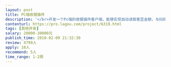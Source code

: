 ```yaml
---                
layout: post       
title: PC端收银插件           
description: '</br>开发一个Pc端的收银插件客户端，能够实现自动读取客显金额，与扫码枪交互读取用户条码信息，与后台支付系统交互下单支付。后台支付系统已具备。</br>'     
contenturl: https://pro.lagou.com/project/6319.html      
tags: [其他开发]            
salary: 20000-30000元          
publish_time: 2018-02-09 21:32:30         
review: 4799人                   
apply: 10人                   
recommend: 5人                   
time_range: 1-2周              
---                 
```

